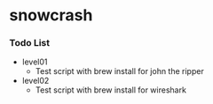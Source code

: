 # snowcrash

### Todo List
- level01
	- Test script with brew install for john the ripper
- level02
	- Test script with brew install for wireshark
